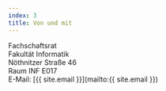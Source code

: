 ```yaml
---
index: 3
title: Von und mit
---
```


Fachschaftsrat  
Fakultät Informatik  
Nöthnitzer Straße 46  
Raum INF E017  
E-Mail: [{{ site.email }}](mailto:{{ site.email }})
